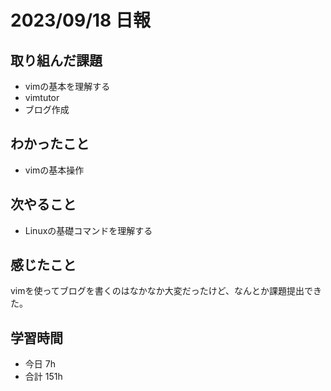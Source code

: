 # 2023/09/18 日報

## 取り組んだ課題
- vimの基本を理解する
- vimtutor
- ブログ作成

## わかったこと
- vimの基本操作

## 次やること
- Linuxの基礎コマンドを理解する

## 感じたこと
vimを使ってブログを書くのはなかなか大変だったけど、なんとか課題提出できた。

## 学習時間
- 今日 7h
- 合計 151h
